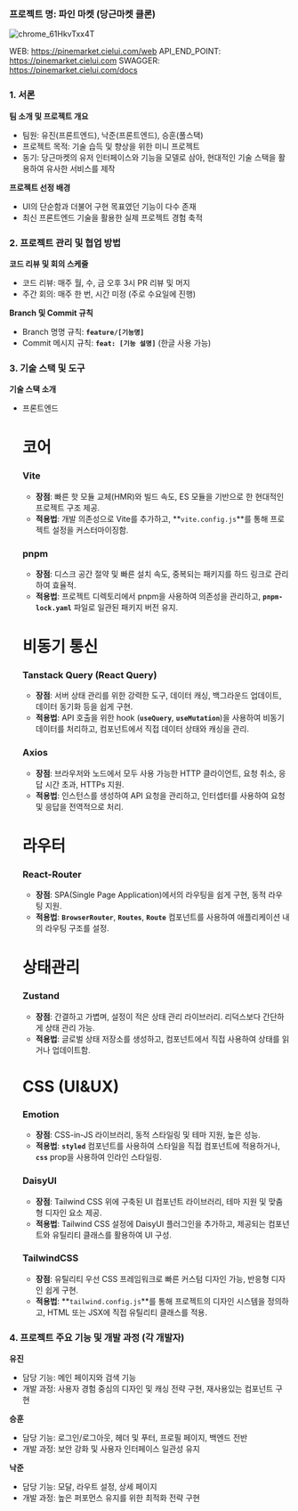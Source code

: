 ### **프로젝트 명**: 파인 마켓 (당근마켓 클론)

![chrome_61HkvTxx4T](https://github.com/zerosial/Pinemarket_React_Frontend/assets/97251710/140f5219-d450-4026-800a-59db3acde328)

WEB: https://pinemarket.cielui.com/web
API_END_POINT: https://pinemarket.cielui.com
SWAGGER: https://pinemarket.cielui.com/docs


### 1. 서론

**팀 소개 및 프로젝트 개요**

- 팀원: 유진(프론트엔드), 낙준(프론트엔드), 승훈(풀스택)
- 프로젝트 목적:  기술 습득 및 향상을 위한 미니 프로젝트
- 동기: 당근마켓의 유저 인터페이스와 기능을 모델로 삼아, 현대적인 기술 스택을 활용하여 유사한 서비스를 제작

**프로젝트 선정 배경**

- UI의 단순함과 더불어 구현 목표였던 기능이 다수 존재
- 최신 프론트엔드 기술을 활용한 실제 프로젝트 경험 축적

### 2. 프로젝트 관리 및 협업 방법

**코드 리뷰 및 회의 스케줄**

- 코드 리뷰: 매주 월, 수, 금 오후 3시 PR 리뷰 및 머지
- 주간 회의: 매주 한 번, 시간 미정 (주로 수요일에 진행)

**Branch 및 Commit 규칙**

- Branch 명명 규칙: **`feature/[기능명]`**
- Commit 메시지 규칙: **`feat: [기능 설명]`** (한글 사용 가능)

### 3. 기술 스택 및 도구

**기술 스택 소개**

- 프론트엔드
    
    # 코어
    
    ### Vite
    
    - **장점**: 빠른 핫 모듈 교체(HMR)와 빌드 속도, ES 모듈을 기반으로 한 현대적인 프로젝트 구조 제공.
    - **적용법**: 개발 의존성으로 Vite를 추가하고, **`vite.config.js`**를 통해 프로젝트 설정을 커스터마이징함.
    
    ### pnpm
    
    - **장점**: 디스크 공간 절약 및 빠른 설치 속도, 중복되는 패키지를 하드 링크로 관리하여 효율적.
    - **적용법**: 프로젝트 디렉토리에서 pnpm을 사용하여 의존성을 관리하고, **`pnpm-lock.yaml`** 파일로 일관된 패키지 버전 유지.
    
    # 비동기 통신
    
    ### Tanstack Query (React Query)
    
    - **장점**: 서버 상태 관리를 위한 강력한 도구, 데이터 캐싱, 백그라운드 업데이트, 데이터 동기화 등을 쉽게 구현.
    - **적용법**: API 호출을 위한 hook (**`useQuery`**, **`useMutation`**)을 사용하여 비동기 데이터를 처리하고, 컴포넌트에서 직접 데이터 상태와 캐싱을 관리.
    
    ### Axios
    
    - **장점**: 브라우저와 노드에서 모두 사용 가능한 HTTP 클라이언트, 요청 취소, 응답 시간 초과, HTTPs 지원.
    - **적용법**: 인스턴스를 생성하여 API 요청을 관리하고, 인터셉터를 사용하여 요청 및 응답을 전역적으로 처리.
    
    # 라우터
    
    ### React-Router
    
    - **장점**: SPA(Single Page Application)에서의 라우팅을 쉽게 구현, 동적 라우팅 지원.
    - **적용법**: **`BrowserRouter`**, **`Routes`**, **`Route`** 컴포넌트를 사용하여 애플리케이션 내의 라우팅 구조를 설정.
    
    # 상태관리
    
    ### Zustand
    
    - **장점**: 간결하고 가볍며, 설정이 적은 상태 관리 라이브러리. 리덕스보다 간단하게 상태 관리 가능.
    - **적용법**: 글로벌 상태 저장소를 생성하고, 컴포넌트에서 직접 사용하여 상태를 읽거나 업데이트함.
    
    # CSS (UI&UX)
    
    ### Emotion
    
    - **장점**: CSS-in-JS 라이브러리, 동적 스타일링 및 테마 지원, 높은 성능.
    - **적용법**: **`styled`** 컴포넌트를 사용하여 스타일을 직접 컴포넌트에 적용하거나, **`css`** prop을 사용하여 인라인 스타일링.
    
    ### DaisyUI
    
    - **장점**: Tailwind CSS 위에 구축된 UI 컴포넌트 라이브러리, 테마 지원 및 맞춤형 디자인 요소 제공.
    - **적용법**: Tailwind CSS 설정에 DaisyUI 플러그인을 추가하고, 제공되는 컴포넌트와 유틸리티 클래스를 활용하여 UI 구성.
    
    ### TailwindCSS
    
    - **장점**: 유틸리티 우선 CSS 프레임워크로 빠른 커스텀 디자인 가능, 반응형 디자인 쉽게 구현.
    - **적용법**: **`tailwind.config.js`**를 통해 프로젝트의 디자인 시스템을 정의하고, HTML 또는 JSX에 직접 유틸리티 클래스를 적용.

### 4. 프로젝트 주요 기능 및 개발 과정 (각 개발자)

**유진**

- 담당 기능: 메인 페이지와 검색 기능
- 개발 과정: 사용자 경험 중심의 디자인 및 캐싱 전략 구현, 재사용있는 컴포넌트 구현

**승훈**

- 담당 기능: 로그인/로그아웃, 헤더 및 푸터, 프로필 페이지, 백엔드 전반
- 개발 과정: 보안 강화 및 사용자 인터페이스 일관성 유지

**낙준**

- 담당 기능: 모달, 라우트 설정, 상세 페이지
- 개발 과정: 높은 퍼포먼스 유지를 위한 최적화 전략 구현
